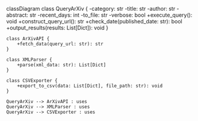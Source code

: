 classDiagram
    class QueryArXiv {
        -category: str
        -title: str
        -author: str
        -abstract: str
        -recent_days: int
        -to_file: str
        -verbose: bool
        +execute_query(): void
        +construct_query_url(): str
        +check_date(published_date: str): bool
        +output_results(results: List[Dict]): void
    }

    class ArXivAPI {
        +fetch_data(query_url: str): str
    }

    class XMLParser {
        +parse(xml_data: str): List[Dict]
    }

    class CSVExporter {
        +export_to_csv(data: List[Dict], file_path: str): void
    }

    QueryArXiv --> ArXivAPI : uses
    QueryArXiv --> XMLParser : uses
    QueryArXiv --> CSVExporter : uses